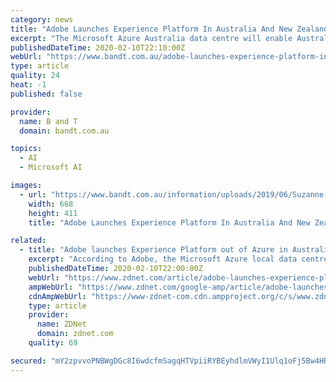 ```yaml
---
category: news
title: "Adobe Launches Experience Platform In Australia And New Zealand"
excerpt: "The Microsoft Azure Australia data centre will enable Australia and New Zealand businesses to ... journey,” said Adobe Experience Platform product marketing group manager Ronell Hugh. “Leveraging Adobe Sensei AI and machine learning, brands can apply a layer of intelligence to connect data and content to ensure the delivery of the right ..."
publishedDateTime: 2020-02-10T22:10:00Z
webUrl: "https://www.bandt.com.au/adobe-launches-experience-platform-in-australia-and-new-zealand/"
type: article
quality: 24
heat: -1
published: false

provider:
  name: B and T
  domain: bandt.com.au

topics:
  - AI
  - Microsoft AI

images:
  - url: "https://www.bandt.com.au/information/uploads/2019/06/Suzanne-Steel.png"
    width: 668
    height: 411
    title: "Adobe Launches Experience Platform In Australia And New Zealand"

related:
  - title: "Adobe launches Experience Platform out of Azure in Australia"
    excerpt: "According to Adobe, the Microsoft Azure local data centre will enable Australia and New Zealand businesses to ... See also: Adobe's Experience Cloud now incorporates AI and machine learning (TechRepublic) Adobe has touted the new data centre as \"simplifying data governance\", by not only bringing data together from siloed applications ..."
    publishedDateTime: 2020-02-10T22:00:00Z
    webUrl: "https://www.zdnet.com/article/adobe-launches-experience-platform-out-of-azure-in-australia/"
    ampWebUrl: "https://www.zdnet.com/google-amp/article/adobe-launches-experience-platform-out-of-azure-in-australia/"
    cdnAmpWebUrl: "https://www-zdnet-com.cdn.ampproject.org/c/s/www.zdnet.com/google-amp/article/adobe-launches-experience-platform-out-of-azure-in-australia/"
    type: article
    provider:
      name: ZDNet
      domain: zdnet.com
    quality: 69

secured: "mY2zpvvoPNBWgDGc8I6wdcfmSagqHTVpiiRYBEyhdlmVWyI1Ulq1oFj5Bw4HRC30GXcp3hIi4y4mSgc9R427LY2Sb5ON44FX08d1cxDyqZDcWmwgtm9qS7t3oXuxIzps7pURH9pvkDhtpcRscdZp0uFS1MilbCN34siVWhwUw3vnABzNtgGZlsKvecjzbXUYyf74WBMrIIN4JG7D89gLgrZCg8tqetX8LMzq5SRs/c9+VF0IELEOWteY7SRP1K32KVugBVQ6HnJ8zjm/hvFS/uvmMORwzfySDLIWkkX7uz12sRkhXRt7nswHKIMmeeIjdlyMBMBC9SF/QQyctf+ZcSDwPvOUkrEQCoO5ucyr8oXNg6+u1MbNsGpdcUpKr7Rq3RY74NeBZgqYJl+/s+6w2ZcjJ63/CA2KewHv1wBVyyCZGeS9W0KmO+0kz8UrpLG4/3By78DFBmyfbVg6Q2uNHXZg2HsqmIsS6mWfWZgh0Mg=;q/SO3NMvVuJymXQx82HXLg=="
---
```



